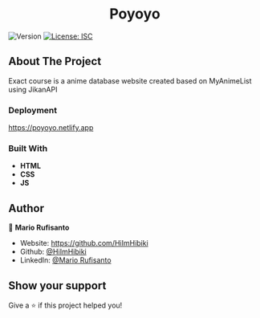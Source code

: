 <h1 align="center">Poyoyo</h1>
<p>
  <img alt="Version" src="https://img.shields.io/badge/version-1.0.0-blue.svg?cacheSeconds=2592000" />
  <a href="#" target="_blank">
    <img alt="License: ISC" src="https://img.shields.io/badge/License-ISC-yellow.svg" />
  </a>
</p>

## About The Project

Exact course is a anime database website created based on MyAnimeList using JikanAPI

### Deployment

https://poyoyo.netlify.app

### Built With

- **HTML**
- **CSS**
- **JS**

## Author

👤 **Mario Rufisanto**

- Website: https://github.com/HiImHibiki
- Github: [@HiImHibiki](https://github.com/HiImHibiki)
- LinkedIn: [@Mario Rufisanto](https://www.linkedin.com/in/mario-rufisanto-a8817a202/)

## Show your support

Give a ⭐️ if this project helped you!
